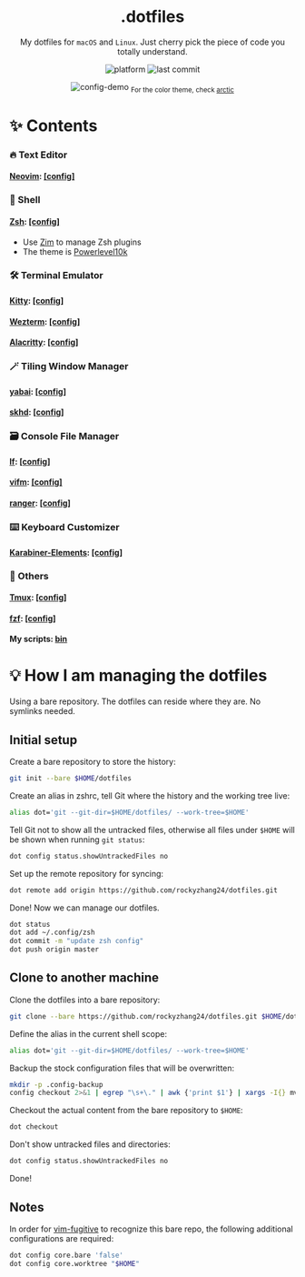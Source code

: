 <div align="center">

# .dotfiles

My dotfiles for `macOS` and `Linux`. Just cherry pick the piece of code you totally understand.

![platform](https://img.shields.io/badge/platform-macOS%2FLinux-blue)
![last commit](https://img.shields.io/github/last-commit/rockyzhang24/dotfiles)

![config-demo](https://user-images.githubusercontent.com/11582667/220463312-8559aba9-e0d8-4bdc-8d02-3dc322204df4.png)
  <sub>For the color theme, check [arctic](https://github.com/rockyzhang24/arctic.nvim)</sub>

</div>

# ✨ Contents

### 🔥 Text Editor

#### [Neovim](https://neovim.io): [[config]](./.config/nvim/)

### 🐚 Shell

#### [Zsh](https://www.zsh.org): [[config]](./.config/zsh/)

* Use [Zim](https://zimfw.sh) to manage Zsh plugins
* The theme is [Powerlevel10k](https://github.com/romkatv/powerlevel10k)

### 🛠️ Terminal Emulator

#### [Kitty](https://sw.kovidgoyal.net/kitty/): [[config]](./.config/kitty/)

#### [Wezterm](https://wezfurlong.org/wezterm/): [[config]](./.config/wezterm/)

#### [Alacritty](https://alacritty.org): [[config]](./.config/alacritty/)

### 🪄 Tiling Window Manager

#### [yabai](https://github.com/koekeishiya/yabai): [[config]](./.config/yabai/)
#### [skhd](https://github.com/koekeishiya/skhd): [[config]](./.config/yabai/)

### 🗃️ Console File Manager

#### [lf](https://pkg.go.dev/github.com/gokcehan/lf): [[config]](./.config/lf/)

#### [vifm](https://vifm.info): [[config]](./.config/vifm/)

#### [ranger](https://ranger.github.io): [[config]](./.config/ranger/)

### ⌨️ Keyboard Customizer

#### [Karabiner-Elements](https://karabiner-elements.pqrs.org): [[config]](./.config/karabiner/)

### 🧶 Others

#### [Tmux](https://github.com/tmux/tmux): [[config]](./.tmux.conf)

#### [fzf](https://github.com/junegunn/fzf): [[config]](./.config/fzf/)

#### My scripts: [bin](./.config/bin/)

# 💡 How I am managing the dotfiles

Using a bare repository. The dotfiles can reside where they are. No symlinks needed.

## Initial setup

Create a bare repository to store the history:

```bash
git init --bare $HOME/dotfiles
```

Create an alias in zshrc, tell Git where the history and the working tree live:

```bash
alias dot='git --git-dir=$HOME/dotfiles/ --work-tree=$HOME'
```

Tell Git not to show all the untracked files, otherwise all files under `$HOME` will be shown when running `git status`:

```bash
dot config status.showUntrackedFiles no
```

Set up the remote repository for syncing:

```bash
dot remote add origin https://github.com/rockyzhang24/dotfiles.git
```

Done! Now we can manage our dotfiles.

```bash
dot status
dot add ~/.config/zsh
dot commit -m "update zsh config"
dot push origin master
```

## Clone to another machine

Clone the dotfiles into a bare repository:

```bash
git clone --bare https://github.com/rockyzhang24/dotfiles.git $HOME/dotfiles
```

Define the alias in the current shell scope:

```bash
alias dot='git --git-dir=$HOME/dotfiles/ --work-tree=$HOME'
```

Backup the stock configuration files that will be overwritten:

```bash
mkdir -p .config-backup
config checkout 2>&1 | egrep "\s+\." | awk {'print $1'} | xargs -I{} mv {} .config-backup/{}
```

Checkout the actual content from the bare repository to `$HOME`:

```bash
dot checkout
```

Don't show untracked files and directories:

```bash
dot config status.showUntrackedFiles no
```

Done!

## Notes

In order for [vim-fugitive](https://github.com/tpope/vim-fugitive) to recognize this bare repo, the following additional configurations are required:

```bash
dot config core.bare 'false'
dot config core.worktree "$HOME"
```

